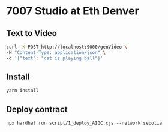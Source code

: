 # 7007 Studio at Eth Denver

## Text to Video

```bash
curl -X POST http://localhost:9000/genVideo \
-H "Content-Type: application/json" \
-d '{"text": "cat is playing ball"}'
```

## Install

```bash
yarn install
```

## Deploy contract

```
npx hardhat run script/1_deploy_AIGC.cjs --network sepolia
```
